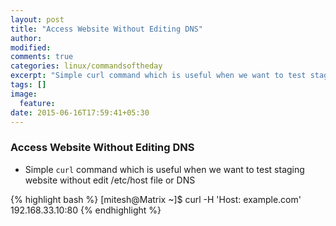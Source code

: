 ```yaml
---
layout: post
title: "Access Website Without Editing DNS"
author:
modified:
comments: true
categories: linux/commandsoftheday
excerpt: "Simple curl command which is useful when we want to test staging website without edit /etc/host file or DNS"
tags: []
image:
  feature:
date: 2015-06-16T17:59:41+05:30
---
```


### Access Website Without Editing DNS

* Simple `curl` command which is useful when we want to test staging website without edit /etc/host file or DNS

{% highlight bash %}
[mitesh@Matrix ~]$ curl -H 'Host: example.com' 192.168.33.10:80
{% endhighlight %}
